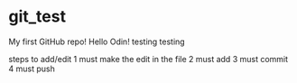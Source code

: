 # git_test
My first GitHub repo!
Hello Odin!
testing testing

steps to add/edit
1 must make the edit in the file 
2 must add
3 must commit
4 must push